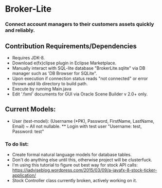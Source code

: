 # Broker-Lite

### Connect account managers to their customers assets quickly and reliably.

## Contribution Requirements/Dependencies

* Requires JDK-8.
* Download e(fx)clipse plugin in Eclipse Marketplace.
* Manually interact with SQL-lite database "BrokerLite.sqlite" via DB manager such as 'DB Browser for SQLite".
* Upon execution if connection status reads "not connected" or error thrown add lib directory to build path.
* Execute by running Main.java
* Edit '.fxml' documents for GUI via Oracle Scene Builder v 2.0+ only.

## Current Models:
* User (test-model): (Username (*PK), Password, FirstName, LastName, Email) ~ All not nullable.
** Login with test user "Username: test, Password: test"



### To do list:
* Create formal natural language models for database tables.
* Don't do anything else until this, otherwise project will be clusterfuck.
* I'm using this tutorial to figure out best way for stock API calls: https://iadviseblog.wordpress.com/2015/03/09/a-javafx-8-stock-ticker-application/
* Stock Controller class currently broken, actively working on it.
